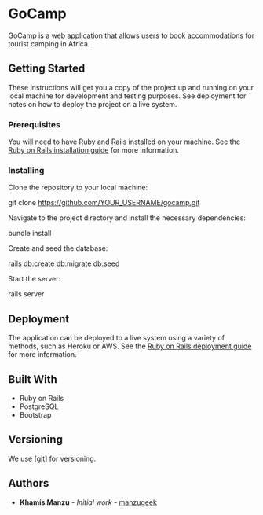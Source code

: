 # GoCamp

GoCamp is a web application that allows users to book accommodations for tourist camping in Africa.

## Getting Started

These instructions will get you a copy of the project up and running on your local machine for development and testing purposes. See deployment for notes on how to deploy the project on a live system.

### Prerequisites

You will need to have Ruby and Rails installed on your machine. See the [Ruby on Rails installation guide](http://guides.rubyonrails.org/getting_started.html) for more information.

### Installing

Clone the repository to your local machine:

git clone https://github.com/YOUR_USERNAME/gocamp.git

Navigate to the project directory and install the necessary dependencies:

bundle install

Create and seed the database:

rails db:create db:migrate db:seed

Start the server:

rails server


## Deployment

The application can be deployed to a live system using a variety of methods, such as Heroku or AWS. See the [Ruby on Rails deployment guide](http://guides.rubyonrails.org/deploying_rails_applications.html) for more information.

## Built With

- Ruby on Rails
- PostgreSQL
- Bootstrap

## Versioning

We use [git] for versioning. 
## Authors

- **Khamis Manzu** - *Initial work* - [manzugeek](https://github.com/manzugeek)



